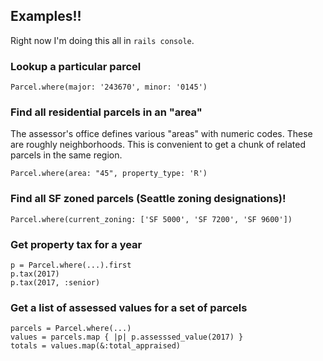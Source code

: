 ## Examples!!

Right now I'm doing this all in `rails console`.

### Lookup a particular parcel

```
Parcel.where(major: '243670', minor: '0145')
```

### Find all residential parcels in an "area"

The assessor's office defines various "areas" with numeric codes. These are roughly neighborhoods.
This is convenient to get a chunk of related parcels in the same region.

```
Parcel.where(area: "45", property_type: 'R')
```

### Find all SF zoned parcels (Seattle zoning designations)!

```
Parcel.where(current_zoning: ['SF 5000', 'SF 7200', 'SF 9600'])
```

### Get property tax for a year

```
p = Parcel.where(...).first
p.tax(2017)
p.tax(2017, :senior)
```

### Get a list of assessed values for a set of parcels

```
parcels = Parcel.where(...)
values = parcels.map { |p| p.assesssed_value(2017) }
totals = values.map(&:total_appraised)
```
